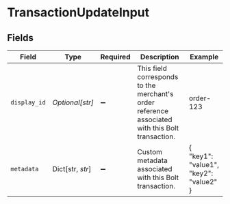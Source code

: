 # TransactionUpdateInput


## Fields

| Field                                                                                           | Type                                                                                            | Required                                                                                        | Description                                                                                     | Example                                                                                         |
| ----------------------------------------------------------------------------------------------- | ----------------------------------------------------------------------------------------------- | ----------------------------------------------------------------------------------------------- | ----------------------------------------------------------------------------------------------- | ----------------------------------------------------------------------------------------------- |
| `display_id`                                                                                    | *Optional[str]*                                                                                 | :heavy_minus_sign:                                                                              | This field corresponds to the merchant's order reference associated with this Bolt transaction. | order-123                                                                                       |
| `metadata`                                                                                      | Dict[str, *str*]                                                                                | :heavy_minus_sign:                                                                              | Custom metadata associated with this Bolt transaction.                                          | {<br/>"key1": "value1",<br/>"key2": "value2"<br/>}                                              |